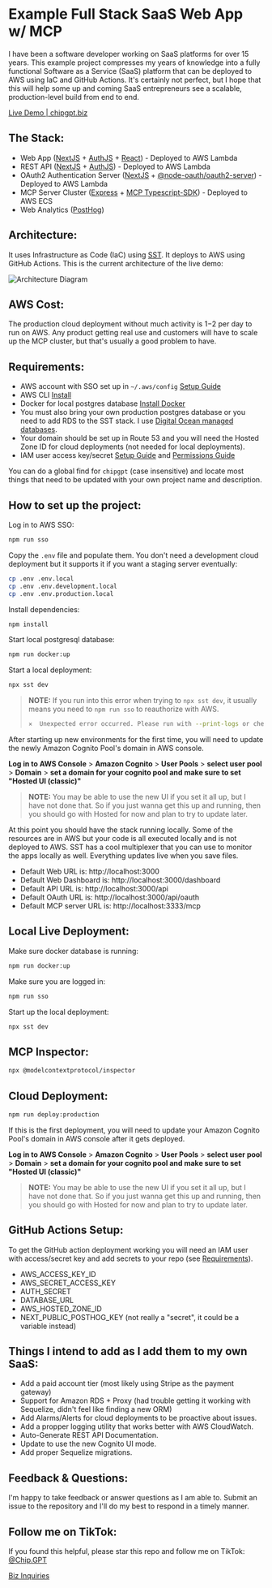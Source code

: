 # Example Full Stack SaaS Web App w/ MCP

I have been a software developer working on SaaS platforms for over 15 years. This example project compresses my years of knowledge into a fully functional Software as a Service (SaaS) platform that can be deployed to AWS using IaC and GitHub Actions. It's certainly not perfect, but I hope that this will help some up and coming SaaS entrepreneurs see a scalable, production-level build from end to end.

[Live Demo | chipgpt.biz](https://chipgpt.biz)

## The Stack:

- Web App ([NextJS](https://nextjs.org/) + [AuthJS](https://authjs.dev/) + [React](https://react.dev/)) - Deployed to AWS Lambda
- REST API ([NextJS](https://nextjs.org/) + [AuthJS](https://authjs.dev/)) - Deployed to AWS Lambda
- OAuth2 Authentication Server ([NextJS](https://nextjs.org/) + [@node-oauth/oauth2-server](https://github.com/node-oauth/node-oauth2-server)) - Deployed to AWS Lambda
- MCP Server Cluster ([Express](https://expressjs.com/) + [MCP Typescript-SDK](https://github.com/modelcontextprotocol/typescript-sdk)) - Deployed to AWS ECS
- Web Analytics ([PostHog](https://posthog.com/))

## Architecture:

It uses Infrastructure as Code (IaC) using [SST](https://sst.dev). It deploys to AWS using GitHub Actions. This is the current architecture of the live demo:

![Architecture Diagram](https://chipgpt.biz/architecture-diagram.png)

## AWS Cost:

The production cloud deployment without much activity is $1-$2 per day to run on AWS. Any product getting real use and customers will have to scale up the MCP cluster, but that's usually a good problem to have.

## Requirements:

- AWS account with SSO set up in `~/.aws/config` [Setup Guide](https://sst.dev/docs/aws-accounts)
- AWS CLI [Install](https://docs.aws.amazon.com/cli/latest/userguide/getting-started-install.html)
- Docker for local postgres database [Install Docker](https://www.docker.com/products/docker-desktop/)
- You must also bring your own production postgres database or you need to add RDS to the SST stack. I use [Digital Ocean managed databases](https://www.digitalocean.com/products/managed-databases-postgresql).
- Your domain should be set up in Route 53 and you will need the Hosted Zone ID for cloud deployments (not needed for local deployments).
- IAM user access key/secret [Setup Guide](https://guide.sst.dev/chapters/create-an-iam-user.html) and [Permissions Guide](https://sst.dev/docs/iam-credentials/#iam-permissions)

You can do a global find for `chipgpt` (case insensitive) and locate most things that need to be updated with your own project name and description.

## How to set up the project:

Log in to AWS SSO:

```bash
npm run sso
```

Copy the `.env` file and populate them. You don't need a development cloud deployment but it supports it if you want a staging server eventually:

```bash
cp .env .env.local
cp .env .env.development.local
cp .env .env.production.local
```

Install dependencies:

```bash
npm install
```

Start local postgresql database:

```bash
npm run docker:up
```

Start a local deployment:

```bash
npx sst dev
```

> **NOTE:** If you run into this error when trying to `npx sst dev`, it usually means you need to `npm run sso` to reauthorize with AWS.
>
> ```bash
> ✕  Unexpected error occurred. Please run with --print-logs or check .sst/log/sst.log if available.
> ```

After starting up new environments for the first time, you will need to update the newly Amazon Cognito Pool's domain in AWS console.

**Log in to AWS Console** > **Amazon Cognito** > **User Pools** > **select user pool** > **Domain** > **set a domain for your cognito pool and make sure to set "Hosted UI (classic)"**

> **NOTE:** You may be able to use the new UI if you set it all up, but I have not done that. So if you just wanna get this up and running, then you should go with Hosted for now and plan to try to update later.

At this point you should have the stack running locally. Some of the resources are in AWS but your code is all executed locally and is not deployed to AWS. SST has a cool multiplexer that you can use to monitor the apps locally as well. Everything updates live when you save files.

- Default Web URL is: http://localhost:3000
- Default Web Dashboard is: http://localhost:3000/dashboard
- Default API URL is: http://localhost:3000/api
- Default OAuth URL is: http://localhost:3000/api/oauth
- Default MCP server URL is: http://localhost:3333/mcp

## Local Live Deployment:

Make sure docker database is running:

```bash
npm run docker:up
```

Make sure you are logged in:

```bash
npm run sso
```

Start up the local deployment:

```bash
npx sst dev
```

## MCP Inspector:

```bash
npx @modelcontextprotocol/inspector
```

## Cloud Deployment:

```bash
npm run deploy:production
```

If this is the first deployment, you will need to update your Amazon Cognito Pool's domain in AWS console after it gets deployed.

**Log in to AWS Console** > **Amazon Cognito** > **User Pools** > **select user pool** > **Domain** > **set a domain for your cognito pool and make sure to set "Hosted UI (classic)"**

> **NOTE:** You may be able to use the new UI if you set it all up, but I have not done that. So if you just wanna get this up and running, then you should go with Hosted for now and plan to try to update later.

## GitHub Actions Setup:

To get the GitHub action deployment working you will need an IAM user with access/secret key and add secrets to your repo (see [Requirements](#requirements)).

- AWS_ACCESS_KEY_ID
- AWS_SECRET_ACCESS_KEY
- AUTH_SECRET
- DATABASE_URL
- AWS_HOSTED_ZONE_ID
- NEXT_PUBLIC_POSTHOG_KEY (not really a "secret", it could be a variable instead)

## Things I intend to add as I add them to my own SaaS:

- Add a paid account tier (most likely using Stripe as the payment gateway)
- Support for Amazon RDS + Proxy (had trouble getting it working with Sequelize, didn't feel like finding a new ORM)
- Add Alarms/Alerts for cloud deployments to be proactive about issues.
- Add a propper logging utility that works better with AWS CloudWatch.
- Auto-Generate REST API Documentation.
- Update to use the new Cognito UI mode.
- Add proper Sequelize migrations.

## Feedback & Questions:

I'm happy to take feedback or answer questions as I am able to. Submit an issue to the repository and I'll do my best to respond in a timely manner.

## Follow me on TikTok:

If you found this helpful, please star this repo and follow me on TikTok: [@Chip.GPT](https://tiktok.com/@chip.gpt)

[Biz Inquiries](mailto:hi@chipgpt.biz)
